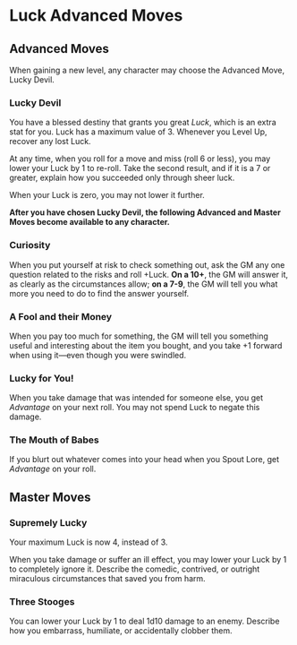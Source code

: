# Luck Advanced Moves
## Advanced Moves
When gaining a new level, any character may choose  the Advanced Move, Lucky Devil.
### Lucky Devil
You have a blessed destiny that grants you great *Luck*, which is an extra stat for you. Luck has a maximum value of 3. Whenever you Level Up, recover any lost Luck.

At any time, when you roll for a move and miss (roll 6 or less), you may lower your Luck by 1 to re-roll. Take the second result, and if it is a 7 or greater, explain how you succeeded only through sheer luck.

When your Luck is zero, you may not lower it further. 

**After you have chosen Lucky Devil, the following Advanced and Master Moves become available to any character.**
### Curiosity
When you put yourself at risk to check something out, ask the GM any one question related to the risks and roll +Luck. **On a 10+**, the GM will answer it, as clearly as the circumstances allow; **on a 7-9**, the GM will tell you what more you need to do to find the answer yourself. 
### A Fool and their Money
When you pay too much for something, the GM will tell you something useful and interesting about the item you bought, and you take +1 forward when using it—even though you were swindled. 
### Lucky for You!
When you take damage that was intended for someone else, you get *Advantage* on your next roll. You may not spend Luck to negate this damage. 
### The Mouth of Babes
If you blurt out whatever comes into your head when you Spout Lore, get *Advantage* on your roll. 
## Master Moves
### Supremely Lucky
Your maximum Luck is now 4, instead of 3.

When you take damage or suffer an ill effect, you may lower your Luck by 1 to completely ignore it. Describe the comedic, contrived, or outright miraculous circumstances that saved you from harm. 
### Three Stooges
You can lower your Luck by 1 to deal 1d10 damage to an enemy. Describe how you embarrass, humiliate, or accidentally clobber them. 

